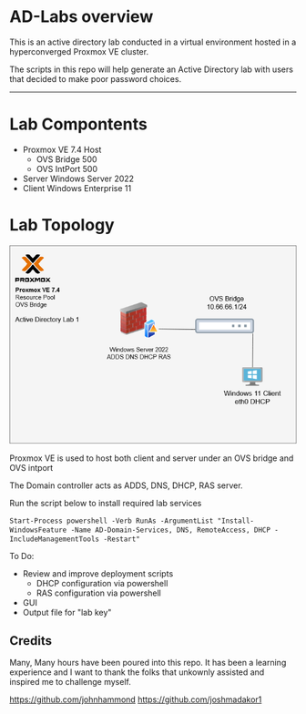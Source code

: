 # AD-Labs overview
This is an active directory lab conducted in a virtual environment hosted in a hyperconverged Proxmox VE cluster. 

The scripts in this repo will help generate an Active Directory lab with users that decided to make poor password choices. 

---
# Lab Compontents
- Proxmox VE 7.4 Host
  - OVS Bridge 500
  - OVS IntPort 500
- Server Windows Server 2022
- Client Windows Enterprise 11

# Lab Topology
![Lab Diagram](diagrams/AD-LAB-Topology.png)

 Proxmox VE is used to host both client and server under an OVS bridge and OVS intport

The Domain controller acts as ADDS, DNS, DHCP, RAS server.  

Run the script below to install required lab services

```
Start-Process powershell -Verb RunAs -ArgumentList "Install-WindowsFeature -Name AD-Domain-Services, DNS, RemoteAccess, DHCP -IncludeManagementTools -Restart"
```

To Do:
  - Review and improve deployment scripts
    - DHCP configuration via powershell
    - RAS configuration via powershell
  - GUI
  - Output file for "lab key"



## Credits

Many, Many hours have been poured into this repo. It has been a learning experience and I want to thank the folks that unkownly assisted and inspired me to challenge myself. 

https://github.com/johnhammond
https://github.com/joshmadakor1